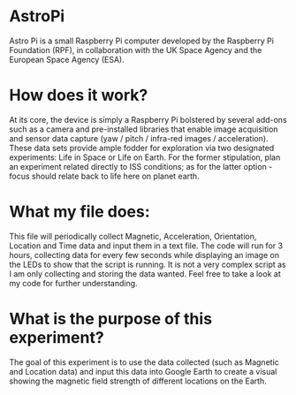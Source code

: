 # AstroPi
Astro Pi is a small Raspberry Pi computer developed by the Raspberry Pi Foundation (RPF), in collaboration with the UK Space Agency and the European Space Agency (ESA).

# How does it work?
At its core, the device is simply a Raspberry Pi bolstered by several add-ons such as a camera and pre-installed libraries that enable image acquisition and sensor data capture (yaw / pitch / infra-red images / acceleration). These data sets provide ample fodder for exploration via two designated experiments: Life in Space or Life on Earth. For the former stipulation, plan an experiment related directly to ISS conditions; as for the latter option - focus should relate back to life here on planet earth.

# What my file does:
This file will periodically collect Magnetic, Acceleration, Orientation, Location and Time data and input them in a text file. The code will run for 3 hours, collecting data for every few seconds while displaying an image on the LEDs to show that the script is running. It is not a very complex script as I am only collecting and storing the data wanted. Feel free to take a look at my code for further understanding. 

# What is the purpose of this experiment?
The goal of this experiment is to use the data collected (such as Magnetic and Location data) and input this data into Google Earth to create a visual showing the magnetic field strength of different locations on the Earth.
